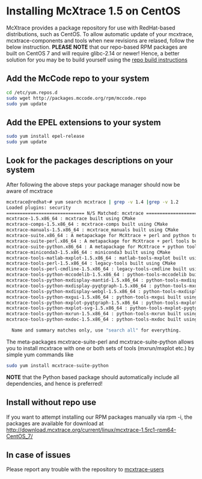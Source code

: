 # Installing McXtrace 1.5 on CentOS

McXtrace provides a package repository for use with RedHat-based distributions, such as CentOS. To allow automatic update of your mcxtrace, mcxtrace-components and tools when new revisions are relased, follow the below instruction. **PLEASE NOTE** that our repo-based RPM packages are built on CentOS 7 and will require glibc-2.14 or newer! Hence, a better solution for you may be to build yourself using the [repo build instructions](https://github.com/McXtraceMcXtrace/McCode/wiki/Building-McStas-McXtrace)


## Add the McCode repo to your system
```bash
cd /etc/yum.repos.d
sudo wget http://packages.mccode.org/rpm/mccode.repo
sudo yum update
```


## Add the EPEL extensions to your system
```bash
sudo yum install epel-release
sudo yum update
```

## Look for the packages descriptions on your system
After following the above steps your package manager should now be aware of mcxtrace

```bash
mcxtrace@redhat~# yum search mcxtrace | grep -v 1.4 |grep -v 1.2
Loaded plugins: security
============================= N/S Matched: mcxtrace ==============================
mcxtrace-1.5.x86_64 : mcxtrace built using CMake
mcxtrace-comps-1.5.x86_64 : mcxtrace-comps built using CMake
mcxtrace-manuals-1.5.x86_64 : mcxtrace_manuals built using CMake
mcxtrace-suite.x86_64 : A metapackage for McXtrace + perl and python tools built using CMake
mcxtrace-suite-perl.x86_64 : A metapackage for McXtrace + perl tools built using CMake
mcxtrace-suite-python.x86_64 : A metapackage for McXtrace + python tools built using CMake
mcxtrace-miniconda3-1.5.x86_64 : miniconda3 built using CMake
mcxtrace-tools-matlab-mxplot-1.5.x86_64 : matlab-tools-mxplot built using CMake
mcxtrace-tools-perl-1.5.x86_64 : legacy-tools built using CMake
mcxtrace-tools-perl-cmdline-1.5.x86_64 : legacy-tools-cmdline built using CMake
mcxtrace-tools-python-mccodelib-1.5.x86_64 : python-tools-mccodelib built using CMake
mcxtrace-tools-python-mxdisplay-mantid-1.5.x86_64 : python-tools-mxdisplay-mantid built using CMake
mcxtrace-tools-python-mxdisplay-pyqtgraph-1.5.x86_64 : python-tools-mxdisplay-pyqtgraph built using CMake
mcxtrace-tools-python-mxdisplay-webgl-1.5.x86_64 : python-tools-mxdisplay-webgl
mcxtrace-tools-python-mxgui-1.5.x86_64 : python-tools-mxgui built using CMake
mcxtrace-tools-python-mxplot-pyqtgraph-1.5.x86_64 : python-tools-mxplot-pyqtgraph built using CMake
mcxtrace-tools-python-mxplot-svg-1.5.x86_64 : python-tools-mxplot-pyqtgraph built using CMake
mcxtrace-tools-python-mxrun-1.5.x86_64 : python-tools-mxrun built using CMake
mcxtrace-tools-python-mxdoc-1.5.x86_64 : python-tools-mxdoc built using CMake

  Name and summary matches only, use "search all" for everything.
```
The meta-packages mcxtrace-suite-perl and mcxtrace-suite-python allows you to install mcxtrace with one or both sets of tools (mxrun/mxplot etc.) by simple yum commands like

```bash
sudo yum install mcxtrace-suite-python
```

**NOTE** that the Python based package should automatically include
all dependencies, and hence is preferred!

## Install without repo use
If you want to attempt installing our RPM packages manually via rpm -i, the packages are available for download at http://download.mcxtrace.org/current/linux/mcxtrace-1.5rc1-rpm64-CentOS_7/

## In case of issues
Please report any trouble with the repository to [mcxtrace-users](mailto:mcstas-users@mcxtrace.org)

